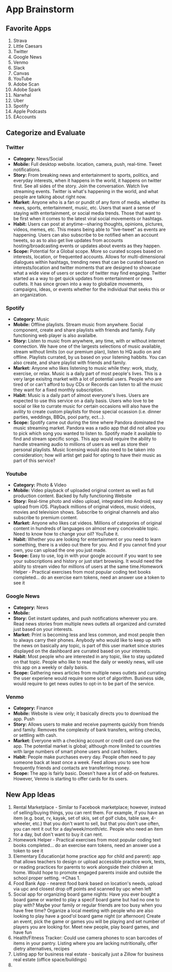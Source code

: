 # App Brainstorm
## Favorite Apps
1. Strava
2. Little Caesars
3. Twitter 
4. Google News
5. Venmo
6. Slack
7. Canvas
8. YouTube
9. Adobe Scan
10. Adobe Spark
11. Narwhal
12. Uber
13. Spotify
14. Apple Podcasts
15. EAccounts


## Categorize and Evaluate
### Twitter
- **Category:** News/Social
- **Mobile:** Full desktop website. location, camera, push, real-time. Tweet notifications. 
- **Story:** From breaking news and entertainment to sports, politics, and everyday interests, when it happens in the world, it happens on twitter first. See all sides of the story. Join the conversation. Watch live streaming events. Twitter is what's happening in the world, and what people are talking about right now. 
- **Market:** Anyone who is a fan or pundit of any form of media, whether its news, sports, entertainment, music, etc. Users that want a sense of staying with entertainment, or social media trends. Those that want to be first when it comes to the latest viral social movements or hashtags. 
- **Habit:** Users can post at anytime--sharing thoughts, opinions, pictures, videos, memes, etc. This means being able to "live-tweet" as events are happening. Users can also subscribe to be notified when an account tweets, so as to also get live updates from accounts hosting/broadcasting events or updates about events as they happen.
- **Scope:** Potential for a Global scope. More so curated scopes based on interests, location, or frequented accounts. Allows for multi-dimensional dialogues within hashtags, trending news that can be curated based on interests/location and twitter moments that are designed to showcase what a wide view of users or sector of twitter may find engaging. Twitter started as a way to get quick updates from entertainment or news outlets. It has since grown into a way to globalize movements, campaigns, ideas, or events whether for the individual that seeks this or an organization. 

### Spotify
- **Category:** Music
- **Mobile:** Offline playlists. Stream music from anywhere. Social component, create and share playlists with friends and family. Fully functioning web player is also availalbe. 
- **Story:** Listen to music from anywhere, any time, with or without internet connection. We have one of the largests selections of music available, stream without limits (on our premium plan), listen to HQ audio on and offline. Playlists currated, by us based on your listening habbits. You can also create, and share playlist with friends and family. 
- **Market:** Anyone who likes listening to music while they: work, study, exercise, or relax. Music is a daily part of most people's lives. This is a very large exisitng market with a lot of potential users. People who are tired of or can't afford to buy CDs or Records can listen to all the music they want for a fixed monthly subscription. 
- **Habit:** Music is a daily part of almost everyone's lives. Users are expected to use this service on a daily basis. Users who love to be social or like to currate music for certain occasions will also have the avility to create custom playlists for those special ocassion (i.e. dinner parties, weddings, BBQs, pool party, ect...).
- **Scope:** Spotify came out during the time where Pandora dominated the music streaming market. Pandora was a radio app that did not allow you to pick which song you wanted to listen to. Spotify made it available to find and stream specific songs. This app would require the ability to handle streaming audio to millions of users as well as store their personal playlists. Music licensing would also need to be taken into consideration; how will artist get paid for opting to have their music as part of this service? 

### Youtube
- **Category:** Photo & Video
- **Mobile:** Video playback of uploaded original content as well as full production content. Backed by fully functioning Website
- **Story:** Real-time photo and video upload, integrated into Android; easy upload from iOS. Playback millions of original videos, music videos, movies and television shows. Subscribe to original channels and also subscribe to premium content. 
- **Market:** Anyone who likes cat videos. Millions of categories of original content in hundreds of languages on almost every conceivable topic. Need to know how to change your oil? YouTube it.
- **Habit:** Whether you are looking for entertainment or you need to learn something, there is a video out there for you. And if you cannot find your own, you can upload the one you just made.
- **Scope:** Easy to use, log in with your google account if you want to see your subscriptions and history or just start browsing. It would need the ability to stream video for millions of users at the same time.Homework Helper - Practical exercises from most popular coding text books completed... do an exercise earn tokens, need an answer use a token to see it


### Google News
- **Category:** News
- **Mobile:** 
- **Story:** Get instant updates, and push notifications wherever you are. Read news stories from multiple news outlets all organized and currated just based on your interests. 
- **Market:** Print is becoming less and less common, and most people then to always carry their phones. Anybody who would like to keep up with the news on basically any topic, is part of this user market since stories displayed on the dashboard are currated based on your interests.
- **Habit:** Most people who are interested in any topic, like to stay updated on that topic. People who like to read the daily or weekly news, will use this app on a weekly or daily baisis. 
- **Scope:** Gathering news articles from multiple news outlets and currating the user experiene would require some sort of algorithm. Business side, would require to get news outles to opt-in to be part of the service.

### Venmo
- **Category:**  Finance
- **Mobile:** Website is view only; it basically directs you to download the app. Push
- **Story:** Allows users to make and receive payments quickly from friends and family. Removes the complexity of bank transfers, writing checks, or settling with cash.
- **Market:** Everyone with a checking account or credit card can use the app. The potential market is global; although more limited to countries with large numbers of smart phone users and card holders.
- **Habit:** People make purchases every day. People often need to pay someone back at least once a week. Feed allows you to see how frequently friends and contacts are transferring money. 
- **Scope:** The app is fairly basic. Doesn't have a lot of add-on features. However, Venmo is starting to offer cards for its users.


## New App Ideas
1. Rental Marketplace - Similar to Facebook marketplace; however, instead of selling/buying things, you can rent them. For example, if you have an item (e.g. boat, rv, kayak, set of skis, set of golf clubs, table saw, 4-wheeler, etc.) that you don't want to sell, but that you don't use often, you can rent it out for a day/week/month/etc. People who need an item for a day, but don't want to buy it can rent.
2. Homework Helper - Practical exercises from most popular coding text books completed... do an exercise earn tokens, need an answer use a token to see it
3.  Elementary Education(at home practice app for child and parent): app that allows teachers to design or upload accessible practice work, tests, or reading practices for parents to work alongside their children at home. Would hope to promote engaged parents inside and outside the school proper setting. ->Chas 1.
4. Food Bank App - nearest food bank based on location's needs, upload via upc and closest drop off points and scanned by upc when left
5. Social app for organizing board game nights: Have you ever bought a board game or wanted to play a specif board game but had no one to play with? Maybe your family or regular friends are too busy when you have free time? Organize a local meeting with people who are also looking to play have a good'ol board game night (or afternoon) Create an event, pick the game or games you will be playing and set number of players you are looking for. Meet new people, play board games, and have fun   
6. Health/Fitness Tracker: Could use camera phones to scan barcodes of items in your pantry. Listing where you are lacking nutritionally, offer dietry alternatives, recipes
7. Listing app for business real estate - basically just a Zillow for business real estate (office space/buildings)
8. 
